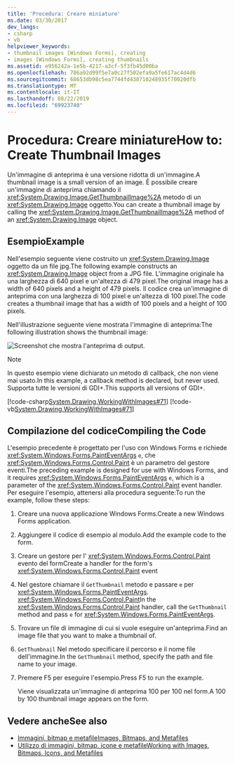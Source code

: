 ```yaml
---
title: 'Procedura: Creare miniature'
ms.date: 03/30/2017
dev_langs:
- csharp
- vb
helpviewer_keywords:
- thumbnail images [Windows Forms], creating
- images [Windows Forms], creating thumbnails
ms.assetid: e956242a-1e5b-4217-a3cf-5f3fb45d00ba
ms.openlocfilehash: 786a92d99f5e7a0c27f502efa9a5fe617ac4d4d6
ms.sourcegitcommit: 68653db98c5ea7744fd438710248935f70020dfb
ms.translationtype: MT
ms.contentlocale: it-IT
ms.lasthandoff: 08/22/2019
ms.locfileid: "69923740"
---
```

# <a name="how-to-create-thumbnail-images"></a><span data-ttu-id="05c26-102">Procedura: Creare miniature</span><span class="sxs-lookup"><span data-stu-id="05c26-102">How to: Create Thumbnail Images</span></span>
<span data-ttu-id="05c26-103">Un'immagine di anteprima è una versione ridotta di un'immagine.</span><span class="sxs-lookup"><span data-stu-id="05c26-103">A thumbnail image is a small version of an image.</span></span> <span data-ttu-id="05c26-104">È possibile creare un'immagine di anteprima chiamando il <xref:System.Drawing.Image.GetThumbnailImage%2A> metodo di un <xref:System.Drawing.Image> oggetto.</span><span class="sxs-lookup"><span data-stu-id="05c26-104">You can create a thumbnail image by calling the <xref:System.Drawing.Image.GetThumbnailImage%2A> method of an <xref:System.Drawing.Image> object.</span></span>  
  
## <a name="example"></a><span data-ttu-id="05c26-105">Esempio</span><span class="sxs-lookup"><span data-stu-id="05c26-105">Example</span></span>  
 <span data-ttu-id="05c26-106">Nell'esempio seguente viene costruito un <xref:System.Drawing.Image> oggetto da un file jpg.</span><span class="sxs-lookup"><span data-stu-id="05c26-106">The following example constructs an <xref:System.Drawing.Image> object from a JPG file.</span></span> <span data-ttu-id="05c26-107">L'immagine originale ha una larghezza di 640 pixel e un'altezza di 479 pixel.</span><span class="sxs-lookup"><span data-stu-id="05c26-107">The original image has a width of 640 pixels and a height of 479 pixels.</span></span> <span data-ttu-id="05c26-108">Il codice crea un'immagine di anteprima con una larghezza di 100 pixel e un'altezza di 100 pixel.</span><span class="sxs-lookup"><span data-stu-id="05c26-108">The code creates a thumbnail image that has a width of 100 pixels and a height of 100 pixels.</span></span>  
  
 <span data-ttu-id="05c26-109">Nell'illustrazione seguente viene mostrata l'immagine di anteprima:</span><span class="sxs-lookup"><span data-stu-id="05c26-109">The following illustration shows the thumbnail image:</span></span>  
  
 ![Screenshot che mostra l'anteprima di output.](./media/how-to-create-thumbnail-images/construct-thumbnail-image.png)  
  
> [!NOTE]
> <span data-ttu-id="05c26-111">In questo esempio viene dichiarato un metodo di callback, che non viene mai usato.</span><span class="sxs-lookup"><span data-stu-id="05c26-111">In this example, a callback method is declared, but never used.</span></span> <span data-ttu-id="05c26-112">Supporta tutte le versioni di GDI+.</span><span class="sxs-lookup"><span data-stu-id="05c26-112">This supports all versions of GDI+.</span></span>  
  
 [!code-csharp[System.Drawing.WorkingWithImages#71](~/samples/snippets/csharp/VS_Snippets_Winforms/System.Drawing.WorkingWithImages/CS/Class1.cs#71)]
 [!code-vb[System.Drawing.WorkingWithImages#71](~/samples/snippets/visualbasic/VS_Snippets_Winforms/System.Drawing.WorkingWithImages/VB/Class1.vb#71)]  
  
## <a name="compiling-the-code"></a><span data-ttu-id="05c26-113">Compilazione del codice</span><span class="sxs-lookup"><span data-stu-id="05c26-113">Compiling the Code</span></span>  
 <span data-ttu-id="05c26-114">L'esempio precedente è progettato per l'uso con Windows Forms e richiede <xref:System.Windows.Forms.PaintEventArgs> `e`, che <xref:System.Windows.Forms.Control.Paint> è un parametro del gestore eventi.</span><span class="sxs-lookup"><span data-stu-id="05c26-114">The preceding example is designed for use with Windows Forms, and it requires <xref:System.Windows.Forms.PaintEventArgs> `e`, which is a parameter of the <xref:System.Windows.Forms.Control.Paint> event handler.</span></span> <span data-ttu-id="05c26-115">Per eseguire l'esempio, attenersi alla procedura seguente:</span><span class="sxs-lookup"><span data-stu-id="05c26-115">To run the example, follow these steps:</span></span>  
  
1. <span data-ttu-id="05c26-116">Creare una nuova applicazione Windows Forms.</span><span class="sxs-lookup"><span data-stu-id="05c26-116">Create a new Windows Forms application.</span></span>  
  
2. <span data-ttu-id="05c26-117">Aggiungere il codice di esempio al modulo.</span><span class="sxs-lookup"><span data-stu-id="05c26-117">Add the example code to the form.</span></span>  
  
3. <span data-ttu-id="05c26-118">Creare un gestore per l' <xref:System.Windows.Forms.Control.Paint> evento del form</span><span class="sxs-lookup"><span data-stu-id="05c26-118">Create a handler for the form's <xref:System.Windows.Forms.Control.Paint> event</span></span>  
  
4. <span data-ttu-id="05c26-119">Nel gestore chiamare il `GetThumbnail` metodo e passare `e` per <xref:System.Windows.Forms.PaintEventArgs>. <xref:System.Windows.Forms.Control.Paint></span><span class="sxs-lookup"><span data-stu-id="05c26-119">In the <xref:System.Windows.Forms.Control.Paint> handler, call the `GetThumbnail` method and pass `e` for <xref:System.Windows.Forms.PaintEventArgs>.</span></span>  
  
5. <span data-ttu-id="05c26-120">Trovare un file di immagine di cui si vuole eseguire un'anteprima.</span><span class="sxs-lookup"><span data-stu-id="05c26-120">Find an image file that you want to make a thumbnail of.</span></span>  
  
6. <span data-ttu-id="05c26-121">`GetThumbnail` Nel metodo specificare il percorso e il nome file dell'immagine.</span><span class="sxs-lookup"><span data-stu-id="05c26-121">In the `GetThumbnail` method, specify the path and file name to your image.</span></span>  
  
7. <span data-ttu-id="05c26-122">Premere F5 per eseguire l'esempio.</span><span class="sxs-lookup"><span data-stu-id="05c26-122">Press F5 to run the example.</span></span>  
  
     <span data-ttu-id="05c26-123">Viene visualizzata un'immagine di anteprima 100 per 100 nel form.</span><span class="sxs-lookup"><span data-stu-id="05c26-123">A 100 by 100 thumbnail image appears on the form.</span></span>  
  
## <a name="see-also"></a><span data-ttu-id="05c26-124">Vedere anche</span><span class="sxs-lookup"><span data-stu-id="05c26-124">See also</span></span>

- [<span data-ttu-id="05c26-125">Immagini, bitmap e metafile</span><span class="sxs-lookup"><span data-stu-id="05c26-125">Images, Bitmaps, and Metafiles</span></span>](images-bitmaps-and-metafiles.md)
- [<span data-ttu-id="05c26-126">Utilizzo di immagini, bitmap, icone e metafile</span><span class="sxs-lookup"><span data-stu-id="05c26-126">Working with Images, Bitmaps, Icons, and Metafiles</span></span>](working-with-images-bitmaps-icons-and-metafiles.md)
